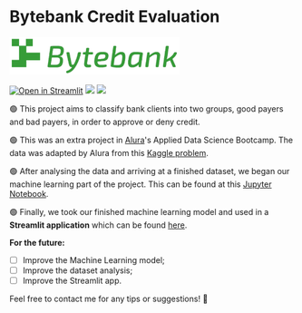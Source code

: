# Bytebank Credit Evaluation

<p align="left">
  <img width="300" src="https://github.com/diascarolina/credit-scoring-streamlit/blob/main/img/bytebank_logo_white.png">
</p>

[![Open in Streamlit](https://static.streamlit.io/badges/streamlit_badge_black_white.svg)](https://share.streamlit.io/diascarolina/credit-scoring-streamlit/main/bytebank-credit-evaluation.py) [<img src="https://img.shields.io/badge/author-Carolina%20Dias-FB3799?style=flat-square"/>](https://github.com/diascarolina) [<img src="https://img.shields.io/badge/carodias-0A66C2?style=flat-square&logo=linkedin&logoColor=white" />](https://www.linkedin.com/in/carodias/)


:green_circle: This project aims to classify bank clients into two groups, good payers and bad payers, in order to approve or deny credit.

:green_circle: This was an extra project in [Alura](https://www.alura.com.br/)'s Applied Data Science Bootcamp. The data was adapted by Alura from this [Kaggle problem](https://www.kaggle.com/rikdifos/credit-card-approval-prediction).

:green_circle: After analysing the data and arriving at a finished dataset, we began our machine learning part of the project. This can be found at this [Jupyter Notebook](https://github.com/diascarolina/data-science-bootcamp/blob/main/modulo6/aulas_desafios_modulo6.ipynb).

:green_circle: Finally, we took our finished machine learning model and used in a **Streamlit application** which can be found [here](https://share.streamlit.io/diascarolina/credit-scoring-streamlit/main/bytebank-credit-evaluation.py).

**For the future:**

- [ ] Improve the Machine Learning model;
- [ ] Improve the dataset analysis;
- [ ] Improve the Streamlit app.

Feel free to contact me for any tips or suggestions! :wave:

